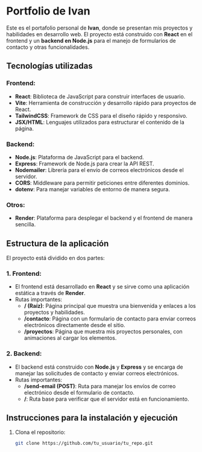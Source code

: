 # Portfolio de Ivan

Este es el portafolio personal de **Ivan**, donde se presentan mis proyectos y habilidades en desarrollo web. El proyecto está construido con **React** en el frontend y un **backend en Node.js** para el manejo de formularios de contacto y otras funcionalidades.

## Tecnologías utilizadas

### Frontend:
- **React**: Biblioteca de JavaScript para construir interfaces de usuario.
- **Vite**: Herramienta de construcción y desarrollo rápido para proyectos de React.
- **TailwindCSS**: Framework de CSS para el diseño rápido y responsivo.
- **JSX/HTML**: Lenguajes utilizados para estructurar el contenido de la página.

### Backend:
- **Node.js**: Plataforma de JavaScript para el backend.
- **Express**: Framework de Node.js para crear la API REST.
- **Nodemailer**: Librería para el envío de correos electrónicos desde el servidor.
- **CORS**: Middleware para permitir peticiones entre diferentes dominios.
- **dotenv**: Para manejar variables de entorno de manera segura.

### Otros:
- **Render**: Plataforma para desplegar el backend y el frontend de manera sencilla.

## Estructura de la aplicación

El proyecto está dividido en dos partes:

### 1. **Frontend**:
   - El frontend está desarrollado en **React** y se sirve como una aplicación estática a través de **Render**.
   - Rutas importantes:
     - **/ (Raíz)**: Página principal que muestra una bienvenida y enlaces a los proyectos y habilidades.
     - **/contacto**: Página con un formulario de contacto para enviar correos electrónicos directamente desde el sitio.
     - **/proyectos**: Página que muestra mis proyectos personales, con animaciones al cargar los elementos.

### 2. **Backend**:
   - El backend está construido con **Node.js** y **Express** y se encarga de manejar las solicitudes de contacto y enviar correos electrónicos.
   - Rutas importantes:
     - **/send-email (POST)**: Ruta para manejar los envíos de correo electrónico desde el formulario de contacto.
     - **/**: Ruta base para verificar que el servidor está en funcionamiento.

## Instrucciones para la instalación y ejecución

1. Clona el repositorio:

   ```bash
   git clone https://github.com/tu_usuario/tu_repo.git
